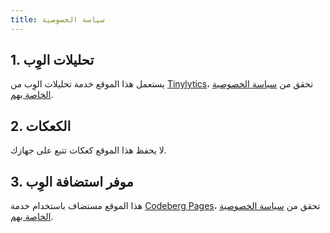 ```yaml
---
title: سياسة الخصوصية
---
```

## 1. تحليلات الوِب

يستعمل هذا الموقع خدمة تحليلات الوِب من [Tinylytics](https://tinylytics.app)، تحقق من [سياسة الخصوصية الخاصة بهم](https://tinylytics.app/privacy).

## 2. الكعكات

لا يحفظ هذا الموقع كعكات تتبع على جهازك.

## 3. موفر استضافة الوِب

هذا الموقع مستضاف باستخدام خدمة [Codeberg Pages](https://codeberg.page)، تحقق من [سياسة الخصوصية الخاصة بهم](https://codeberg.org/Codeberg/org/src/branch/main/PrivacyPolicy.md).
